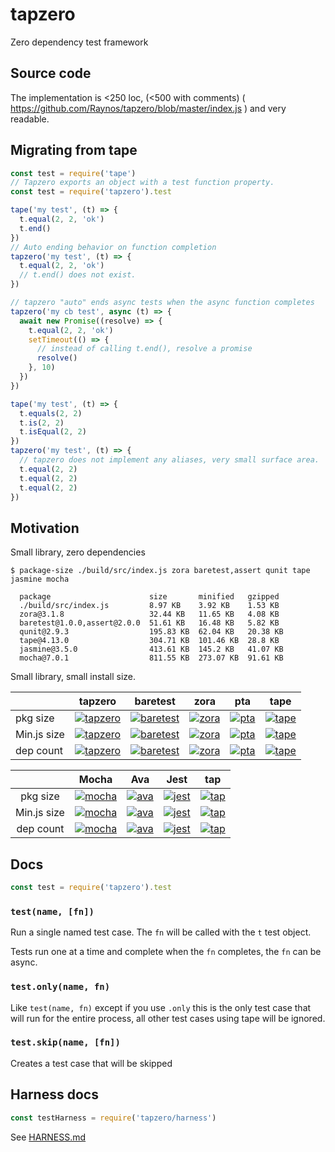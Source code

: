 # tapzero

Zero dependency test framework

## Source code

The implementation is <250 loc, (<500 with comments) ( https://github.com/Raynos/tapzero/blob/master/index.js ) and very readable.

## Migrating from tape

```js
const test = require('tape')
// Tapzero exports an object with a test function property.
const test = require('tapzero').test
```

```js
tape('my test', (t) => {
  t.equal(2, 2, 'ok')
  t.end()
})
// Auto ending behavior on function completion
tapzero('my test', (t) => {
  t.equal(2, 2, 'ok')
  // t.end() does not exist.
})
```

```js
// tapzero "auto" ends async tests when the async function completes
tapzero('my cb test', async (t) => {
  await new Promise((resolve) => {
    t.equal(2, 2, 'ok')
    setTimeout(() => {
      // instead of calling t.end(), resolve a promise
      resolve()
    }, 10)
  })
})
```

```js
tape('my test', (t) => {
  t.equals(2, 2)
  t.is(2, 2)
  t.isEqual(2, 2)
})
tapzero('my test', (t) => {
  // tapzero does not implement any aliases, very small surface area.
  t.equal(2, 2)
  t.equal(2, 2)
  t.equal(2, 2)
})
```

## Motivation

Small library, zero dependencies

```
$ package-size ./build/src/index.js zora baretest,assert qunit tape jasmine mocha

  package                      size       minified   gzipped
  ./build/src/index.js         8.97 KB    3.92 KB    1.53 KB
  zora@3.1.8                   32.44 KB   11.65 KB   4.08 KB
  baretest@1.0.0,assert@2.0.0  51.61 KB   16.48 KB   5.82 KB
  qunit@2.9.3                  195.83 KB  62.04 KB   20.38 KB
  tape@4.13.0                  304.71 KB  101.46 KB  28.8 KB
  jasmine@3.5.0                413.61 KB  145.2 KB   41.07 KB
  mocha@7.0.1                  811.55 KB  273.07 KB  91.61 KB

```

Small library, small install size.

|        |  tapzero  |  baretest  |  zora  |  pta  |  tape  |
|--------|:---------:|:----------:|:------:|:-----:|:------:|
|pkg size|  [![tapzero](https://packagephobia.now.sh/badge?p=tapzero@0.1.1)](https://packagephobia.now.sh/result?p=tapzero)  |  [![baretest](https://packagephobia.now.sh/badge?p=baretest)](https://packagephobia.now.sh/result?p=baretest)  |  [![zora](https://packagephobia.now.sh/badge?p=zora)](https://packagephobia.now.sh/result?p=zora)  |  [![pta](https://packagephobia.now.sh/badge?p=pta)](https://packagephobia.now.sh/result?p=pta)  |  [![tape](https://packagephobia.now.sh/badge?p=tape)](https://packagephobia.now.sh/result?p=tape)  |
|Min.js size|  [![tapzero](https://badgen.net/bundlephobia/min/tapzero)](https://bundlephobia.com/result?p=tapzero)  |  [![baretest](https://badgen.net/bundlephobia/min/baretest)](https://bundlephobia.com/result?p=baretest)  |  [![zora](https://badgen.net/bundlephobia/min/zora)](https://bundlephobia.com/result?p=zora)  |  [![pta](https://badgen.net/bundlephobia/min/pta)](https://bundlephobia.com/result?p=pta)  |  [![tape](https://badgen.net/bundlephobia/min/tape)](https://bundlephobia.com/result?p=tape)  |
|dep count|  [![tapzero](https://badgen.net/badge/dependencies/0/green)](https://www.npmjs.com/package/tapzero)  |  [![baretest](https://badgen.net/badge/dependencies/1/green)](https://www.npmjs.com/package/baretest)  |  [![zora](https://badgen.net/badge/dependencies/0/green)](https://www.npmjs.com/package/zora)  |  [![pta](https://badgen.net/badge/dependencies/23/orange)](https://www.npmjs.com/package/pta)  |  [![tape](https://badgen.net/badge/dependencies/44/orange)](https://www.npmjs.com/package/tape)  |

|        |  Mocha  |  Ava  |  Jest  |  tap  |
|:------:|:-------:|:-----:|:------:|:-----:|
|pkg size|  [![mocha](https://packagephobia.now.sh/badge?p=mocha)](https://packagephobia.now.sh/result?p=mocha)  |  [![ava](https://packagephobia.now.sh/badge?p=ava)](https://packagephobia.now.sh/result?p=ava) |  [![jest](https://packagephobia.now.sh/badge?p=jest)](https://packagephobia.now.sh/result?p=jest) |  [![tap](https://packagephobia.now.sh/badge?p=tap)](https://packagephobia.now.sh/result?p=tap) |
|Min.js size|  [![mocha](https://badgen.net/bundlephobia/min/mocha)](https://bundlephobia.com/result?p=mocha)  |  [![ava](https://badgen.net/bundlephobia/min/ava)](https://bundlephobia.com/result?p=ava)  |  [![jest](https://badgen.net/bundlephobia/min/jest)](https://bundlephobia.com/result?p=jest)  |  [![tap](https://badgen.net/bundlephobia/min/tap)](https://bundlephobia.com/result?p=tap)  |
|dep count|  [![mocha](https://badgen.net/badge/dependencies/104/red)](https://www.npmjs.com/package/mocha)  |  [![ava](https://badgen.net/badge/dependencies/300/red)](https://www.npmjs.com/package/ava)  |  [![jest](https://badgen.net/badge/dependencies/799/red)](https://www.npmjs.com/package/jest)  |  [![tap](https://badgen.net/badge/dependencies/390/red)](https://www.npmjs.com/package/tap)  |

## Docs

```js
const test = require('tapzero').test
```

### `test(name, [fn])`

Run a single named test case. The `fn` will be called with the `t` test object.

Tests run one at a time and complete when the `fn` completes, the `fn` can be async.

### `test.only(name, fn)`

Like `test(name, fn)` except if you use `.only` this is the only test case that will run for the entire process, all other test cases using tape will be ignored.

### `test.skip(name, [fn])`

Creates a test case that will be skipped

## Harness docs

```js
const testHarness = require('tapzero/harness')
```

See [HARNESS.md](./HARNESS.md)
